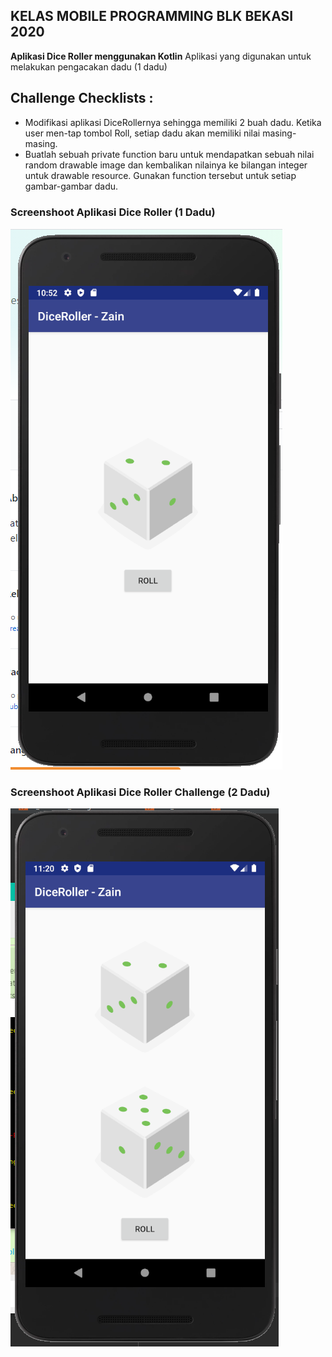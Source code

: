 ## KELAS MOBILE PROGRAMMING BLK BEKASI 2020
**Aplikasi Dice Roller menggunakan Kotlin**
Aplikasi yang digunakan untuk melakukan pengacakan dadu (1 dadu)

## Challenge Checklists :
- Modifikasi aplikasi DiceRollernya sehingga memiliki 2 buah dadu. Ketika user men-tap tombol Roll, setiap dadu akan memiliki nilai masing-masing.
- Buatlah sebuah private function baru untuk mendapatkan sebuah nilai random drawable image dan kembalikan nilainya ke bilangan integer untuk drawable resource. Gunakan function tersebut untuk setiap gambar-gambar dadu.

### Screenshoot Aplikasi Dice Roller (1 Dadu)
![Screenshot](https://github.com/nurzainpradana/Dice-Roller/blob/master/Screenshoot%20Apk.PNG?raw=true)

### Screenshoot Aplikasi Dice Roller Challenge (2 Dadu)
![Screenshot](https://github.com/nurzainpradana/Dice-Roller/blob/master/Screenshoot%20Apk%20Challenge.PNG?raw=true)
